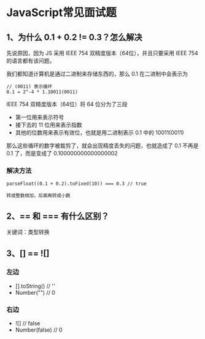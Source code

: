 # JavaScript常见面试题

## 1、为什么 0.1 + 0.2 != 0.3？怎么解决

先说原因，因为 JS 采用 IEEE 754 双精度版本（64位），并且只要采用 IEEE 754 的语言都有该问题。

我们都知道计算机是通过二进制来存储东西的，那么 0.1 在二进制中会表示为

```
// (0011) 表示循环
0.1 = 2^-4 * 1.10011(0011)
```

IEEE 754 双精度版本（64位）将 64 位分为了三段

* 第一位用来表示符号
* 接下去的 11 位用来表示指数
* 其他的位数用来表示有效位，也就是用二进制表示 0.1 中的 10011(0011)

那么这些循环的数字被裁剪了，就会出现精度丢失的问题，也就造成了 0.1 不再是 0.1 了，而是变成了 0.100000000000000002

### 解决方法

 ```
 parseFloat((0.1 + 0.2).toFixed(10)) === 0.3 // true
 ```
 
 ```
 转成整数相加，后面再转成小数
 ```
 
 ## 2、== 和 === 有什么区别？
 
 关键词：类型转换
 
 ## 3、[] == ![]
 
 ### 左边
 
 * [].toString() // ''
 * Number("")    // 0
 
 ### 右边
 
 * ![]            // false
 * Number(false)  // 0
